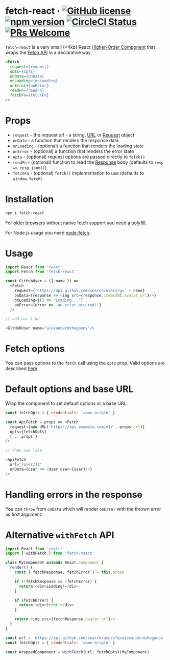 # fetch-react &middot; [![GitHub license](https://img.shields.io/badge/license-MIT-blue.svg)](https://github.com/AlexanderDzhoganov/fetch-react/blob/master/LICENSE) [![npm version](https://img.shields.io/npm/v/fetch-react.svg?style=flat)](https://www.npmjs.com/package/fetch-react) [![CircleCI Status](https://circleci.com/gh/AlexanderDzhoganov/fetch-react.svg?style=shield&circle-token=:circle-token)](https://circleci.com/gh/AlexanderDzhoganov/fetch-react) [![PRs Welcome](https://img.shields.io/badge/PRs-welcome-brightgreen.svg)](https://github.com/alexanderdzhoganov/fetch-react/pulls)

`fetch-react` is a very small (<4kb) React [Higher-Order Component](https://reactjs.org/docs/higher-order-components.html) that wraps the [Fetch API](https://developer.mozilla.org/en-US/docs/Web/API/Fetch_API) in a declarative way.

```html
<Fetch
  request={request}
  opts={opts}
  onData={onData}
  onLoading={onLoading}
  onError={onError}
  readFn={readFn}
  fetchFn={fetchFn}
/>
```

# Props

- `request` - the request url - a string, [URL](https://developer.mozilla.org/en-US/docs/Web/API/URL) or [Request](https://developer.mozilla.org/en-US/docs/Web/API/Request) object
- `onData` - a function that renders the response data
- `onLoading` - (optional) a function that renders the loading state
- `onError` - (optional) a function that renders the error state
- `opts` - (optional) request options are passed directly to `fetch()`
- `readFn` - (optional) function to read the [Response](https://developer.mozilla.org/en-US/docs/Web/API/Response) body (defaults to `resp => resp.json()`)
- `fetchFn` - (optional) `fetch()` implementation to use (defaults to `window.fetch`)

# Installation

```bash
npm i fetch-react
```

For [older browsers](https://caniuse.com/#feat=fetch) without native fetch support you need [a polyfill](https://github.com/github/fetch).

For Node.js usage you need [node-fetch](https://www.npmjs.com/package/node-fetch).

# Usage

```js
import React from 'react'
import Fetch from 'fetch-react'

const GitHubUser = ({ name }) =>
  <Fetch
    request={'https://api.github.com/search/users?q=' + name}
    onData={response => <img src={response.items[0].avatar_url}/>}
    onLoading={() => 'Loading...'}
    onError={error => 'An error occured!'}
  />

// and use like

<GitHubUser name="alexanderdzhoganov"/>
```

# Fetch options

You can pass options to the `fetch` call using the `opts` prop.
Valid options are described [here](https://developer.mozilla.org/en-US/docs/Web/API/WindowOrWorkerGlobalScope/fetch#Parameters).

# Default options and base URL

Wrap the component to set default options or a base URL.

```js
const fetchOpts = { credentials: 'same-origin' }

const ApiFetch = props => <Fetch
  request={new URL('https://api.example.com/v1/', props.url)}
  opts={fetchOpts}
  { ...props }
/>

// then use like

<ApiFetch
  url="/user/11"
  onData={user => <User user={user}/>}
/>
```

# Handling errors in the response

You can `throw` from `onData` which will render `onError` with the thrown error as first argument.

# Alternative `withFetch` API

```js
import React from 'react'
import { withFetch } from 'fetch-react'

class MyComponent extends React.Component {
  render() {
    const { fetchResponse, fetchError } = this.props

    if (!fetchResponse && !fetchError) {
      return <div>Loading!</div>
    }

    if (fetchError) {
      return <div>Error!</div>
    }

    return <img src={fetchResponse.avatar_url}/>
  }
}

const url = 'https://api.github.com/search/users?q=alexanderdzhoganov'
const fetchOpts = { credentials: 'same-origin' }

const WrappedComponent = withFetch(url, fetchOpts)(MyComponent)
```
